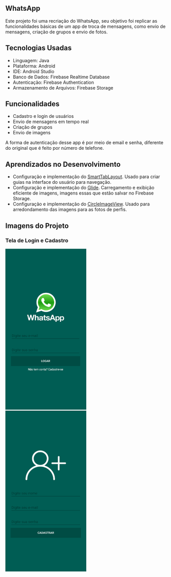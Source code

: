 ## WhatsApp
Este projeto foi uma recriação do WhatsApp, seu objetivo foi replicar as funcionalidades básicas de um app de troca de mensagens, como envio de mensagens, criação de grupos e envio de fotos.

## Tecnologias Usadas
- Linguagem: Java
- Plataforma: Android
- IDE: Android Studio
- Banco de Dados: Firebase Realtime Database
- Autenticação: Firebase Authentication
- Armazenamento de Arquivos: Firebase Storage

## Funcionalidades 
- Cadastro e login de usuários
- Envio de mensagens em tempo real
- Criação de grupos
- Envio de imagens

A forma de autenticação desse app é por meio de email e senha, diferente do original que é feito por número de telefone.

## Aprendizados no Desenvolvimento
- Configuração e implementação do [SmartTabLayout](https://github.com/ogaclejapan/SmartTabLayout). Usado para criar guias na interface do usuário para navegação.
- Configuração e implementação do [Glide](https://github.com/bumptech/glide). Carregamento e exibição eficiente de imagens, imagens essas que estão salvar no Firebase Storage.
- Configuração e implementação do [CircleImageView](https://github.com/hdodenhof/CircleImageView). Usado para arredondamento das imagens para as fotos de perfis.

## Imagens do Projeto

### Tela de Login e Cadastro
<div displey="flex">
  <img src="https://github.com/gabrieltangerina/ProjetosJavaMobile/blob/main/WhatsAppDocs/TelaLogin.png" width="252px" height="500px">
  <img src="https://github.com/gabrieltangerina/ProjetosJavaMobile/blob/main/WhatsAppDocs/TelaCadastro.png" width="252px" height="500px">
</div>
